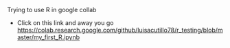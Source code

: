 Trying to use R in google collab

* Click on this link and away you go https://colab.research.google.com/github/luisacutillo78/r_testing/blob/master/my_first_R.ipynb
